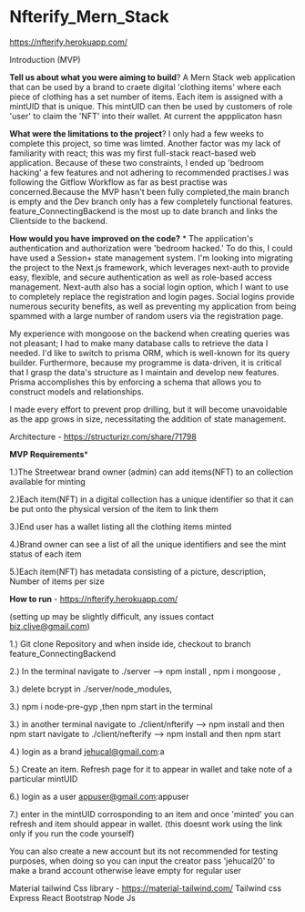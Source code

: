 # Nfterify_Mern_Stack
https://nfterify.herokuapp.com/

Introduction (MVP)


**Tell us about what you were aiming to build**? 
A Mern Stack web application that can be used by a brand to craete digital 'clothing items' where each piece of clothing has a set number of items.
Each item is assigned with a mintUID that is unique. This mintUID can then be used by customers of role 'user' to claim the 'NFT' into their wallet. At current the appplicaton hasn


**What were the limitations to the project**? 
I only had a few weeks to complete this project, so time was limted. Another factor was my lack of familiarity with react; this was my first full-stack react-based web application. Because of these two constraints, I ended up 'bedroom hacking' a few features and not adhering to recommended practises.I was following the Gitflow Workflow as far as best practise was concerned.Because the MVP hasn't been fully completed,the main branch is empty and the Dev branch only has a few completely functional features. feature_ConnectingBackend  is the most up to date branch and links the Clientside to the backend.

**How would you have improved on the code?** *
The application's authentication and authorization were 'bedroom hacked.' To do this, I could have used a Session+ state management system. I'm looking into migrating the project to the Next.js framework, which leverages next-auth to provide easy, flexible, and secure authentication as well as role-based access management. Next-auth also has a social login option, which I want to use to completely replace the registration and login pages. Social logins provide numerous security benefits, as well as preventing my application from being spammed with a large number of random users via the registration page.

My experience with mongoose on the backend when creating queries was not pleasant; I had to make many database calls to retrieve the data I needed. I'd like to switch to prisma ORM, which is well-known for its query builder. Furthermore, because my programme is data-driven, it is critical that I grasp the data's structure as I maintain and develop new features. Prisma accomplishes this by enforcing a schema that allows you to construct models and relationships.

I made every effort to prevent prop drilling, but it will become unavoidable as the app grows in size, necessitating the addition of state management.

Architecture - https://structurizr.com/share/71798

**MVP Requirements***

1.)The Streetwear brand owner (admin) can add items(NFT) to an collection available for minting

2.)Each item(NFT) in a digital collection has a unique identifier so that it can be put onto the physical version of the item to link them

3.)End user has a wallet listing all the clothing items minted

4.)Brand owner can see a list of all the unique identifiers and see the mint status of each item

5.)Each item(NFT) has metadata consisting of a picture, description, Number of items per size



**How to run** - https://nfterify.herokuapp.com/

(setting up may be slightly difficult, any issues contact biz.clive@gmail.com)

1.) Git clone Repository and when inside ide, checkout to branch feature_ConnectingBackend 

2.) In the terminal navigate to ./server --> npm install , npm i mongoose , 

3.) delete bcrypt in ./server/node_modules,

3.) npm i node-pre-gyp ,then npm start in the terminal

3.) in another terminal navigate to ./client/nfterify --> npm install and then npm start navigate to ./client/nefterify --> npm install and then npm start

4.) login as a brand jehucal@gmail.com:a

5.) Create an item. Refresh page for it to appear in wallet and take note of a particular mintUID

6.) login as a user appuser@gmail.com:appuser

7.) enter in the mintUID corrosponding to an item and once 'minted' you can refresh and item should appear in wallet. (this doesnt work using the link only if you run the code yourself)

You can also create a new account but its not recommended for testing purposes, when doing so you can input the creator pass 'jehucal20' to make a brand account otherwise leave empty for regular user



Material tailwind Css library - https://material-tailwind.com/
Tailwind css
Express
React
Bootstrap
Node Js
